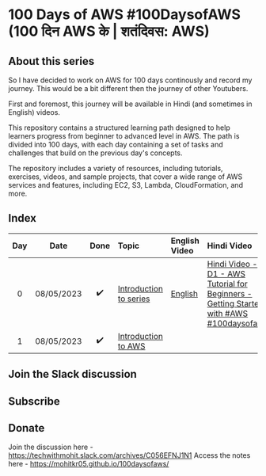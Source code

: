 # 100 Days of AWS \#100DaysofAWS (100 दिन AWS के | शतंदिवस: AWS)

## About this series


So I have decided to work on AWS for 100 days continously and record my journey. This would be a bit different then the journey of other Youtubers.

First and foremost, this journey will be available in Hindi (and sometimes in English) videos.

This repository contains a structured learning path designed to help learners progress from beginner to advanced level in AWS. The path is divided into 100 days, with each day containing a set of tasks and challenges that build on the previous day's concepts.

The repository includes a variety of resources, including tutorials, exercises, videos, and sample projects, that cover a wide range of AWS services and features, including EC2, S3, Lambda, CloudFormation, and more.


## Index

| Day | Date  | Done | Topic | English Video | Hindi Video  | 
|:---: | :---: | :---: | :--- | :--- | :--- |
|0|08/05/2023| :heavy_check_mark: | [Introduction to series](README.md) | [English]()| [Hindi Video - D1 - AWS Tutorial for Beginners - Getting Started with #AWS #100daysofaws](https://youtu.be/urDDqP7oUIw) | 
|1|08/05/2023| :heavy_check_mark: | [Introduction to AWS](dailynotes/01_introduction/D1-Introduction-to-AWS.md) |  |  | 



## Join the Slack discussion

## 


## Subscribe

## Donate

Join the discussion here -   https://techwithmohit.slack.com/archives/C056EFNJ1N1
Access the notes here -   https://mohitkr05.github.io/100daysofaws/